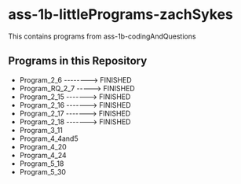 # ass-1b-littlePrograms-zachSykes
This contains programs from ass-1b-codingAndQuestions

## Programs in this Repository
- Program_2_6 --------> FINISHED
- Program_RQ_2_7 -----> FINISHED
- Program_2_15 -------> FINISHED
- Program_2_16 -------> FINISHED
- Program_2_17 -------> FINISHED
- Program_2_18 -------> FINISHED
- Program_3_11
- Program_4_4and5
- Program_4_20
- Program_4_24
- Program_5_18
- Program_5_30
